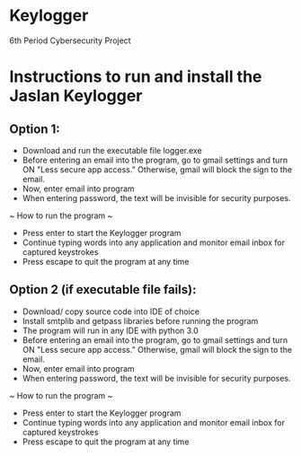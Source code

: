 # Keylogger
6th Period Cybersecurity Project

# Instructions to run and install the Jaslan Keylogger
## Option 1:
* Download and run the executable file logger.exe
* Before entering an email into the program, go to gmail settings and turn ON "Less secure app access." Otherwise, gmail will block the sign to the email. 
* Now, enter email into program
* When entering password, the text will be invisible for security purposes.

~ How to run the program ~
  - Press enter to start the Keylogger program
  - Continue typing words into any application and monitor email inbox for captured keystrokes
  - Press escape to quit the program at any time

## Option 2 (if executable file fails):
* Download/ copy source code into IDE of choice
* Install smtplib and getpass libraries before running the program
* The program will run in any IDE with python 3.0 
* Before entering an email into the program, go to gmail settings and turn ON "Less secure app access." Otherwise, gmail will block the sign to the email. 
* Now, enter email into program
* When entering password, the text will be invisible for security purposes.

~ How to run the program ~
  - Press enter to start the Keylogger program
  - Continue typing words into any application and monitor email inbox for captured keystrokes
  - Press escape to quit the program at any time

